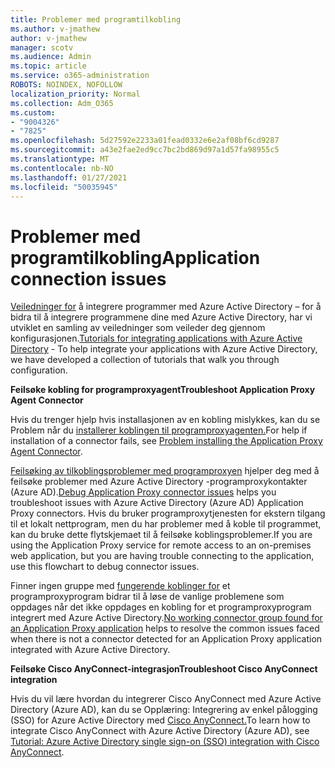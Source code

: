 ```yaml
---
title: Problemer med programtilkobling
ms.author: v-jmathew
author: v-jmathew
manager: scotv
ms.audience: Admin
ms.topic: article
ms.service: o365-administration
ROBOTS: NOINDEX, NOFOLLOW
localization_priority: Normal
ms.collection: Adm_O365
ms.custom:
- "9004326"
- "7825"
ms.openlocfilehash: 5d27592e2233a01fead0332e6e2af08bf6cd9287
ms.sourcegitcommit: a43e2fae2ed9cc7bc2bd869d97a1d57fa98955c5
ms.translationtype: MT
ms.contentlocale: nb-NO
ms.lasthandoff: 01/27/2021
ms.locfileid: "50035945"
---
```

# <a name="application-connection-issues"></a><span data-ttu-id="b859f-102">Problemer med programtilkobling</span><span class="sxs-lookup"><span data-stu-id="b859f-102">Application connection issues</span></span>

<span data-ttu-id="b859f-103">[Veiledninger for](https://docs.microsoft.com/azure/active-directory/saas-apps/tutorial-list) å integrere programmer med Azure Active Directory – for å bidra til å integrere programmene dine med Azure Active Directory, har vi utviklet en samling av veiledninger som veileder deg gjennom konfigurasjonen.</span><span class="sxs-lookup"><span data-stu-id="b859f-103">[Tutorials for integrating applications with Azure Active Directory](https://docs.microsoft.com/azure/active-directory/saas-apps/tutorial-list) - To help integrate your applications with Azure Active Directory, we have developed a collection of tutorials that walk you through configuration.</span></span>

<span data-ttu-id="b859f-104">**Feilsøke kobling for programproxyagent**</span><span class="sxs-lookup"><span data-stu-id="b859f-104">**Troubleshoot Application Proxy Agent Connector**</span></span>

<span data-ttu-id="b859f-105">Hvis du trenger hjelp hvis installasjonen av en kobling mislykkes, kan du se Problem når du [installerer koblingen til programproxyagenten.](https://docs.microsoft.com/azure/active-directory/manage-apps/application-proxy-connector-installation-problem)</span><span class="sxs-lookup"><span data-stu-id="b859f-105">For help if installation of a connector fails, see [Problem installing the Application Proxy Agent Connector](https://docs.microsoft.com/azure/active-directory/manage-apps/application-proxy-connector-installation-problem).</span></span>

<span data-ttu-id="b859f-106">[Feilsøking av tilkoblingsproblemer med programproxyen](https://docs.microsoft.com/azure/active-directory/manage-apps/application-proxy-debug-connectors) hjelper deg med å feilsøke problemer med Azure Active Directory -programproxykontakter (Azure AD).</span><span class="sxs-lookup"><span data-stu-id="b859f-106">[Debug Application Proxy connector issues](https://docs.microsoft.com/azure/active-directory/manage-apps/application-proxy-debug-connectors) helps you troubleshoot issues with Azure Active Directory (Azure AD) Application Proxy connectors.</span></span> <span data-ttu-id="b859f-107">Hvis du bruker programproxytjenesten for ekstern tilgang til et lokalt nettprogram, men du har problemer med å koble til programmet, kan du bruke dette flytskjemaet til å feilsøke koblingsproblemer.</span><span class="sxs-lookup"><span data-stu-id="b859f-107">If you are using the Application Proxy service for remote access to an on-premises web application, but you are having trouble connecting to the application, use this flowchart to debug connector issues.</span></span>

<span data-ttu-id="b859f-108">Finner ingen gruppe med [fungerende koblinger for](https://docs.microsoft.com/azure/active-directory/manage-apps/application-proxy-connectivity-no-working-connector) et programproxyprogram bidrar til å løse de vanlige problemene som oppdages når det ikke oppdages en kobling for et programproxyprogram integrert med Azure Active Directory.</span><span class="sxs-lookup"><span data-stu-id="b859f-108">[No working connector group found for an Application Proxy application](https://docs.microsoft.com/azure/active-directory/manage-apps/application-proxy-connectivity-no-working-connector) helps to resolve the common issues faced when there is not a connector detected for an Application Proxy application integrated with Azure Active Directory.</span></span>

<span data-ttu-id="b859f-109">**Feilsøke Cisco AnyConnect-integrasjon**</span><span class="sxs-lookup"><span data-stu-id="b859f-109">**Troubleshoot Cisco AnyConnect integration**</span></span>

<span data-ttu-id="b859f-110">Hvis du vil lære hvordan du integrerer Cisco AnyConnect med Azure Active Directory (Azure AD), kan du se Opplæring: Integrering av enkel pålogging (SSO) for Azure Active Directory med [Cisco AnyConnect.](https://docs.microsoft.com/azure/active-directory/saas-apps/cisco-anyconnect)</span><span class="sxs-lookup"><span data-stu-id="b859f-110">To learn how to integrate Cisco AnyConnect with Azure Active Directory (Azure AD), see [Tutorial: Azure Active Directory single sign-on (SSO) integration with Cisco AnyConnect](https://docs.microsoft.com/azure/active-directory/saas-apps/cisco-anyconnect).</span></span>

